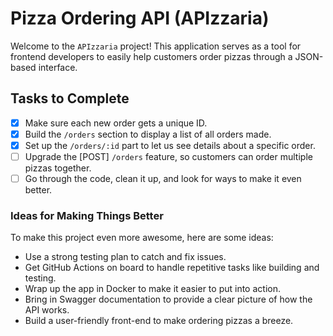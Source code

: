 # Pizza Ordering API (APIzzaria)

Welcome to the `APIzzaria` project! This application serves as a tool for frontend developers to easily help customers order pizzas through a JSON-based interface.

## Tasks to Complete
- [X] Make sure each new order gets a unique ID.
- [X] Build the `/orders` section to display a list of all orders made.
- [X] Set up the `/orders/:id` part to let us see details about a specific order.
- [ ] Upgrade the [POST] `/orders` feature, so customers can order multiple pizzas together.
- [ ] Go through the code, clean it up, and look for ways to make it even better.

### Ideas for Making Things Better

To make this project even more awesome, here are some ideas:

- Use a strong testing plan to catch and fix issues.
- Get GitHub Actions on board to handle repetitive tasks like building and testing.
- Wrap up the app in Docker to make it easier to put into action.
- Bring in Swagger documentation to provide a clear picture of how the API works.
- Build a user-friendly front-end to make ordering pizzas a breeze.